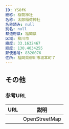 ```yaml
---
ID: YS8fK
総称: 稲荷神社
名称: 太郎稲荷神社
名称読み: null
別名: null
都道府県: 福岡県
区域: 柳川市
緯度: 33.1632467
経度: 130.4034255
郵便番号: 8320076
住所: 福岡県柳川市坂本町７
---
```


## その他

### 参考URL

| URL | 説明          |
| --- | ------------- |
|     | OpenStreetMap |
